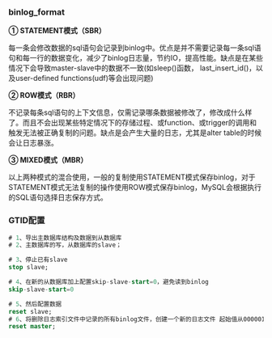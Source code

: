### binlog_format

**① STATEMENT模式（SBR）**

每一条会修改数据的sql语句会记录到binlog中。优点是并不需要记录每一条sql语句和每一行的数据变化，减少了binlog日志量，节约IO，提高性能。缺点是在某些情况下会导致master-slave中的数据不一致(如sleep()函数， last_insert_id()，以及user-defined functions(udf)等会出现问题)

**② ROW模式（RBR）**

不记录每条sql语句的上下文信息，仅需记录哪条数据被修改了，修改成什么样了。而且不会出现某些特定情况下的存储过程、或function、或trigger的调用和触发无法被正确复制的问题。缺点是会产生大量的日志，尤其是alter table的时候会让日志暴涨。

**③ MIXED模式（MBR）**

以上两种模式的混合使用，一般的复制使用STATEMENT模式保存binlog，对于STATEMENT模式无法复制的操作使用ROW模式保存binlog，MySQL会根据执行的SQL语句选择日志保存方式。



### GTID配置

```sql
# 1、导出主数据库结构及数据到从数据库
# 2、主数据库的写，从数据库的slave；

# 3、停止已有slave
stop slave;

# 4、在新的从数据库加上配置skip-slave-start=0，避免读到binlog
skip-slave-start=0

# 5、然后配置数据
reset slave;
# 6、将删除日志索引文件中记录的所有binlog文件，创建一个新的日志文件 起始值从000001 开始
reset master;


```